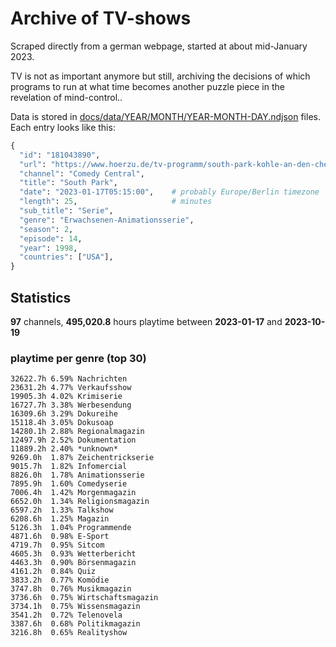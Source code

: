 # Archive of TV-shows

Scraped directly from a german webpage, started at about mid-January 2023.

TV is not as important anymore but still, archiving the decisions of which programs to run at what time
becomes another puzzle piece in the revelation of mind-control.. 

Data is stored in [docs/data/YEAR/MONTH/YEAR-MONTH-DAY.ndjson](docs/data/) files. 
Each entry looks like this:

```python
{
  "id": "181043890", 
  "url": "https://www.hoerzu.de/tv-programm/south-park-kohle-an-den-chefkoch/bid_181043890/", 
  "channel": "Comedy Central", 
  "title": "South Park", 
  "date": "2023-01-17T05:15:00",    # probably Europe/Berlin timezone 
  "length": 25,                     # minutes 
  "sub_title": "Serie", 
  "genre": "Erwachsenen-Animationsserie", 
  "season": 2, 
  "episode": 14, 
  "year": 1998, 
  "countries": ["USA"],
}
```

## Statistics

**97** channels, **495,020.8** hours playtime between **2023-01-17** and **2023-10-19**


### playtime per genre (top 30)

    32622.7h 6.59% Nachrichten
    23631.2h 4.77% Verkaufsshow
    19905.3h 4.02% Krimiserie
    16727.7h 3.38% Werbesendung
    16309.6h 3.29% Dokureihe
    15118.4h 3.05% Dokusoap
    14280.1h 2.88% Regionalmagazin
    12497.9h 2.52% Dokumentation
    11889.2h 2.40% *unknown*
    9269.0h  1.87% Zeichentrickserie
    9015.7h  1.82% Infomercial
    8826.0h  1.78% Animationsserie
    7895.9h  1.60% Comedyserie
    7006.4h  1.42% Morgenmagazin
    6652.0h  1.34% Religionsmagazin
    6597.2h  1.33% Talkshow
    6208.6h  1.25% Magazin
    5126.3h  1.04% Programmende
    4871.6h  0.98% E-Sport
    4719.7h  0.95% Sitcom
    4605.3h  0.93% Wetterbericht
    4463.3h  0.90% Börsenmagazin
    4161.2h  0.84% Quiz
    3833.2h  0.77% Komödie
    3747.8h  0.76% Musikmagazin
    3736.6h  0.75% Wirtschaftsmagazin
    3734.1h  0.75% Wissensmagazin
    3541.2h  0.72% Telenovela
    3387.6h  0.68% Politikmagazin
    3216.8h  0.65% Realityshow
